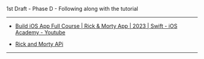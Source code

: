 1st Draft - Phase D - Following along with the tutorial

- - - -

* [Build iOS App Full Course | Rick & Morty App | 2023 | Swift - iOS Academy - Youtube](https://youtu.be/fTGA8cjbf5Y?si=v0uyfp1NcuOjlWBR)

* [Rick and Morty APi](https://rickandmortyapi.com/documentation)

- - - -
